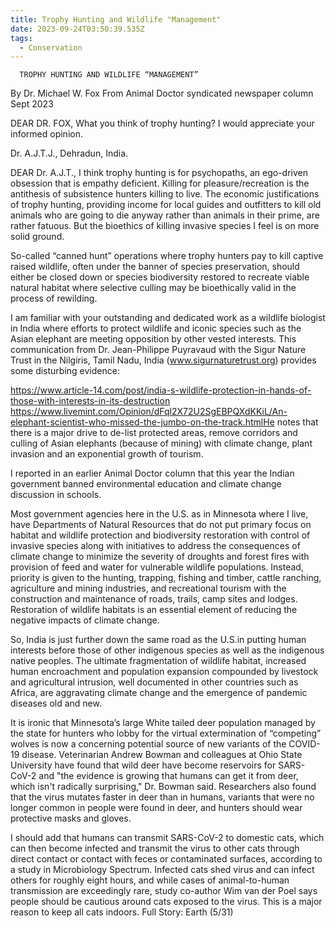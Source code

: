 ```yaml
---
title: Trophy Hunting and Wildlife "Management"
date: 2023-09-24T03:50:39.535Z
tags:
  - Conservation
---
```

      TROPHY HUNTING AND WILDLIFE “MANAGEMENT”


By Dr. Michael W. Fox
From Animal Doctor syndicated newspaper column Sept 2023

DEAR DR. FOX, What you think of trophy hunting? I would appreciate your informed opinion.

Dr. A.J.T.J., Dehradun, India.

DEAR Dr. A.J.T., I think trophy hunting is for psychopaths, an ego-driven obsession that is empathy deficient. Killing for pleasure/recreation is the antithesis of subsistence hunters killing to live. The economic justifications of trophy hunting, providing income for local guides and outfitters to kill old animals who are going to die anyway rather than animals in their prime, are rather fatuous. But the bioethics of killing invasive species I feel is on more solid ground. 

So-called “canned hunt” operations where trophy hunters pay to kill captive raised wildlife, often under the banner of species preservation, should either be closed down or species biodiversity restored to recreate viable natural habitat where selective culling may be bioethically valid in the process of rewilding.

I am familiar with your outstanding and dedicated work as a wildlife biologist in India where efforts to protect wildlife and iconic species such as the Asian elephant are meeting opposition by other vested interests. This communication from Dr. Jean-Philippe Puyravaud with the Sigur Nature Trust in the Nilgiris, Tamil Nadu, India (www.sigurnaturetrust.org) provides some disturbing evidence:

https://www.article-14.com/post/india-s-wildlife-protection-in-hands-of-those-with-interests-in-its-destruction
https://www.livemint.com/Opinion/dFql2X72U2SgEBPQXdKKiL/An-elephant-scientist-who-missed-the-jumbo-on-the-track.htmlHe notes that there is a major drive to de-list protected areas, remove corridors and culling of Asian elephants (because of mining) with climate change, plant invasion and an exponential growth of tourism.

I reported in an earlier Animal Doctor column that this year the Indian government banned environmental education and climate change discussion in schools.

Most government agencies here in the U.S. as in Minnesota where I live, have Departments of Natural Resources that do not put primary focus on habitat and wildlife protection and biodiversity restoration with control of invasive species along with initiatives to address the consequences of climate change to minimize the severity of droughts and forest fires with provision of feed and water for vulnerable wildlife populations. Instead, priority is given to the hunting, trapping, fishing and timber, cattle ranching, agriculture and mining industries, and recreational tourism with the construction and maintenance of roads, trails, camp sites and lodges. Restoration of wildlife habitats is an essential element of reducing the negative impacts of climate change.

So, India is just further down the same road as the U.S.in putting human interests before those of other indigenous species as well as the indigenous native peoples. The ultimate fragmentation of wildlife habitat, increased human encroachment and population expansion compounded by livestock and agricultural intrusion, well documented in other countries such as Africa, are aggravating climate change and the emergence of pandemic diseases old and new.

It is ironic that Minnesota’s large White tailed deer population managed by the state for hunters who lobby for the virtual extermination of “competing” wolves is now a concerning potential source of new variants of the COVID-19 disease. Veterinarian Andrew Bowman and colleagues at Ohio State University have found that wild deer have become reservoirs for SARS-CoV-2 and "the evidence is growing that humans can get it from deer, which isn't radically surprising," Dr. Bowman said. Researchers also found that the virus mutates faster in deer than in humans, variants that were no longer common in people were found in deer, and hunters should wear protective masks and gloves.

I should add that humans can transmit SARS-CoV-2 to domestic cats, which can then become infected and transmit the virus to other cats through direct contact or contact with feces or contaminated surfaces, according to a study in Microbiology Spectrum. Infected cats shed virus and can infect others for roughly eight hours, and while cases of animal-to-human transmission are exceedingly rare, study co-author Wim van der Poel says people should be cautious around cats exposed to the virus. This is a major reason to keep all cats indoors. Full Story: Earth (5/31) 

